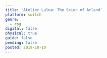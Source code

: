 ```yaml
---
title: 'Atelier Lulua: The Scion of Arland'
platform: switch
genre:
  - rpg
digital: false
physical: true
guide: false
pending: false
posted: 2019-10-10
---
```

